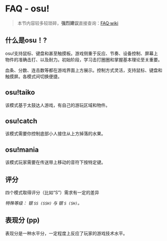 # FAQ - osu!

> 本节内容较多较琐碎，**强烈建议**直接查询：[FAQ·wiki](https://osu.ppy.sh/wiki/zh/FAQ)

## 什么是osu！?

osu!支持鼠标、键盘和甚至触摸板。游戏侧重于反应、节奏、设备控制、屏幕上物件的准确击打、以及耐力。初始阶段，学习击打圈圈和掌握基本理论至关重要。

血条、分数、连击数等都在游戏界面上方展示。控制方式灵活，支持鼠标、键盘和触摸屏。各模式间切换便捷。

## osu!taiko

该模式基于太鼓达人游戏，有自己的游玩区域和物件。

## osu!catch

该模式需要你控制底部小人接住从上方掉落的水果。

## osu!mania

该模式玩家需要在传送带上移动的音符下按特定键。

## 评分

四个模式取得评分（比如“S”）需求有一定的差异

*特殊等级： 银 `SS (SSH)` 与 银 `S (SH)`。*

## 表现分 (pp)

表现分是一种水平分，一定程度上反应了玩家的游戏技术水平。